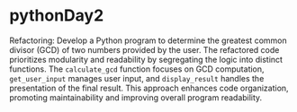 # pythonDay2
Refactoring:
Develop a Python program to determine the greatest common divisor (GCD) of two numbers provided by the user. The refactored code prioritizes modularity and readability by segregating the logic into distinct functions. The `calculate_gcd` function focuses on GCD computation, `get_user_input` manages user input, and `display_result` handles the presentation of the final result. This approach enhances code organization, promoting maintainability and improving overall program readability.
